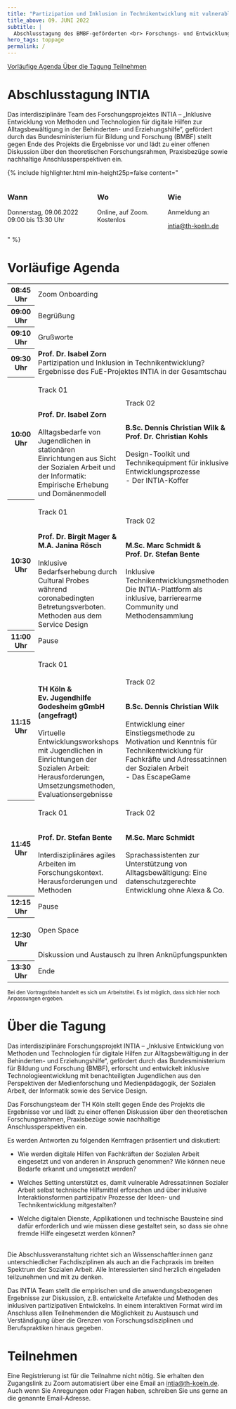 ```yaml
---
title: "Partizipation und Inklusion in Technikentwicklung mit vulnerablen Gruppen"
title_above: 09. JUNI 2022
subtitle: |
  Abschlusstagung des BMBF-geförderten <br> Forschungs- und Entwicklungsprojekts INTIA
hero_tags: toppage
permalink: /
---
```


<div class="button-row">
<a href="#agenda" class="button is-rounded is-dark">
  <span>Vorläufige Agenda</span>
</a>
<a href="#ber" class="button is-rounded is-dark">
  <span>Über die Tagung</span>
</a>
<a href="#teilnehmen" class="button is-rounded is-dark">
  <span>Teilnehmen</span>
</a>
</div>

# Abschlusstagung INTIA

Das interdisziplinäre Team des Forschungsprojektes INTIA – „Inklusive Entwicklung von Methoden und
Technologien für digitale Hilfen zur Alltagsbewältigung in der Behinderten- und Erziehungshilfe“,
gefördert durch das Bundesministerium für Bildung und Forschung (BMBF) stellt gegen Ende des
Projekts die Ergebnisse vor und lädt zu einer offenen Diskussion über den theoretischen
Forschungsrahmen, Praxisbezüge sowie nachhaltige Anschlussperspektiven ein.

{% include highlighter.html min-height25p=false content="

<div class='columns'>
<div class='column is-one-third has-text-centered'>
<span class='icon is-small'>
<i class='fas icon-calendar fa-2x'></i>
</span>
<h3>Wann</h3>
Donnerstag, 09.06.2022
</br>
09:00 bis 13:30 Uhr
</div>
<div class='column is-one-third has-text-centered'>
<span class='icon is-small'>
<i class='fas icon-location fa-2x'></i>
</span>
<h3>Wo</h3>
Online, auf Zoom.
</br>
Kostenlos
</div>
<div class='column is-one-third has-text-centered'>
<span class='icon is-small'>
<i class='fas icon-login fa-2x'></i>
</span>
<h3>Wie</h3>
Anmeldung an
</br>

[intia@th-koeln.de](mailto:intia@th-koeln.de)

</div>
</div>
" %}

# Vorläufige Agenda

<table class="tb">
    <tr>
       <th>08:45 Uhr</th>
       <td colspan="2">
          Zoom Onboarding
        </td>
    </tr>
    <tr>
        <th>09:00 Uhr</th>
        <td colspan="2">
          Begrüßung
        </td>
    </tr>
    <tr>
        <th>09:10 Uhr</th>
        <td colspan="2">
          Grußworte
        </td>
    </tr>
    <tr>
        <th>09:30 Uhr</th>
        <td colspan="2">
          <strong>Prof. Dr. Isabel Zorn</strong>
          <br>
          Partizipation und Inklusion in Technikentwicklung? 
          <br>
          Ergebnisse des FuE-Projektes INTIA in der Gesamtschau
        </td>
    </tr>
    <tr>
        <th>10:00 Uhr</th>
        <td>
           <p>Track 01</p>
          <br>
          <strong>Prof. Dr. Isabel Zorn</strong>
          <br>
          <br>
          Alltagsbedarfe von Jugendlichen in stationären Einrichtungen aus Sicht der Sozialen Arbeit und der Informatik: Empirische Erhebung und Domänenmodell
        </td>
        <td>
           <p> Track 02</p>
           <br>
           <strong>B.Sc. Dennis Christian Wilk &</strong>
          <br>
           <strong>Prof. Dr. Christian Kohls</strong>
          <br>
          <br>
          Design-Toolkit und Technikequipment für inklusive Entwicklungsprozesse 
          <br>
          - Der INTIA-Koffer
        </td>
    </tr>
     <tr>
        <th>10:30 Uhr</th>
        <td>
            <p>Track 01</p>
          <br>
           <strong>Prof. Dr. Birgit Mager &</strong>
          <br>
           <strong>M.A. Janina Rösch</strong>
          <br>
          <br>
          Inklusive Bedarfserhebung durch Cultural Probes während coronabedingten Betretungsverboten. Methoden aus dem Service Design
        </td>
        <td>
            <p>Track 02</p>
                    <br>
           <strong>M.Sc. Marc Schmidt &</strong>
          <br>
           <strong>Prof. Dr. Stefan Bente</strong>
          <br>
          <br>
          Inklusive Technikentwicklungsmethoden: Die INTIA-Plattform als inklusive, barrierearme Community und Methodensammlung
        </td>
    </tr>
    <tr>
        <th>11:00 Uhr</th>
        <td colspan="2">
          Pause
        </td>
    </tr>
    <tr>
        <th>11:15 Uhr</th>
        <td>
           <p>Track 01</p>
          <br>
           <strong>TH Köln &</strong>
          <br>
           <strong>Ev. Jugendhilfe Godesheim gGmbH (angefragt)</strong>
          <br>
          <br>
          Virtuelle Entwicklungsworkshops mit Jugendlichen in Einrichtungen der Sozialen Arbeit: 
          <br>
          Herausforderungen, Umsetzungsmethoden, Evaluationsergebnisse
        </td>
        <td>
           <p>Track 02</p>
          <br>
           <strong>B.Sc. Dennis Christian Wilk</strong>
          <br>
          <br>
          Entwicklung einer Einstiegsmethode zu Motivation und Kenntnis für Technikentwicklung für Fachkräfte und Adressat:innen der Sozialen Arbeit 
          <br>
          - Das EscapeGame
        </td>
    </tr>
     <tr>
        <th>11:45 Uhr</th>
        <td>
           <p>Track 01</p>
          <br>
           <strong>Prof. Dr. Stefan Bente</strong>
          <br>
          <br>
          Interdisziplinäres agiles Arbeiten im Forschungskontext. Herausforderungen und Methoden
        </td>
        <td>
           <p>Track 02</p>
          <br>
           <strong>M.Sc. Marc Schmidt</strong>
          <br>
          <br>
          Sprachassistenten zur Unterstützung von Alltagsbewältigung: Eine datenschutzgerechte Entwicklung ohne Alexa & Co.
        </td>
    </tr>
    <tr>
        <th>12:15 Uhr</th>
        <td colspan="2">
          Pause
        </td>
    </tr>
    <tr>
        <th>12:30 Uhr</th>
        <td colspan="2">
          <p>Open Space</p>
          <br>
          Diskussion und Austausch zu Ihren Anknüpfungspunkten
        </td>
    </tr>
    <tr>
        <th>13:30 Uhr</th>
        <td colspan="2">
          Ende
        </td>
    </tr>
</table>
<small> Bei den Vortragstiteln handelt es sich um Arbeitstitel. Es ist möglich, dass sich hier noch Anpassungen ergeben.</small>

# Über die Tagung

Das interdisziplinäre Forschungsprojekt INTIA – „Inklusive Entwicklung von Methoden und
Technologien für digitale Hilfen zur Alltagsbewältigung in der Behinderten- und Erziehungshilfe“,
gefördert durch das Bundesministerium für Bildung und Forschung (BMBF), erforscht und entwickelt
inklusive Technologieentwicklung mit benachteiligten Jugendlichen aus den Perspektiven der
Medienforschung und Medienpädagogik, der Sozialen Arbeit, der Informatik sowie des Service
Design.

Das Forschungsteam der TH Köln stellt gegen Ende des Projekts die Ergebnisse vor und lädt zu einer
offenen Diskussion über den theoretischen Forschungsrahmen, Praxisbezüge sowie nachhaltige
Anschlussperspektiven ein.

Es werden Antworten zu folgenden Kernfragen präsentiert und diskutiert:

- Wie werden digitale Hilfen von Fachkräften der Sozialen Arbeit eingesetzt und von anderen in
  Anspruch genommen? Wie können neue Bedarfe erkannt und umgesetzt werden?

- Welches Setting unterstützt es, damit vulnerable Adressat:innen Sozialer Arbeit selbst technische
  Hilfsmittel erforschen und über inklusive Interaktionsformen partizipativ Prozesse der Ideen- und
  Technikentwicklung mitgestalten?

- Welche digitalen Dienste, Applikationen und technische Bausteine sind dafür erforderlich und wie
  müssen diese gestaltet sein, so dass sie ohne fremde Hilfe eingesetzt werden können?

<br>
Die Abschlussveranstaltung richtet sich an Wissenschaftler:innen ganz unterschiedlicher
Fachdisziplinen als auch an die Fachpraxis im breiten Spektrum der Sozialen Arbeit. Alle Interessierten
sind herzlich eingeladen teilzunehmen und mit zu denken.

Das INTIA Team stellt die empirischen und die anwendungsbezogenen Ergebnisse zur Diskussion, z.B.
entwickelte Artefakte und Methoden des inklusiven partizipativen Entwickelns. In einem interaktiven
Format wird im Anschluss allen Teilnehmenden die Möglichkeit zu Austausch und Verständigung über
die Grenzen von Forschungsdisziplinen und Berufspraktiken hinaus gegeben.

# Teilnehmen

Eine Registrierung ist für die Teilnahme nicht nötig. Sie erhalten den Zugangslink zu Zoom automatisiert über eine Email an [intia@th-koeln.de](mailto:intia@th-koeln.de). Auch wenn Sie Anregungen oder Fragen haben, schreiben Sie uns gerne an die genannte Email-Adresse.
